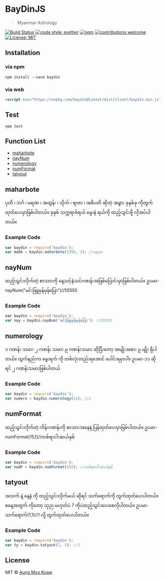 # BayDinJS

> Myanmar Astrology

[![Build Status][travis]][travis-url]
[![code style: prettier][prettier]][prettier-url]
[![npm][npm-download]][npm-dl-url]
[![contributions welcome][contri]][contri-url]
[![License: MIT][license]][license-url]

## Installation

### via npm

```shell
npm install --save baydin
```

### via web

```html
<script src="https://unpkg.com/baydin@latest/dist/client/baydin.min.js"></script>
```

## Test

```shell
npm test
```

## Function List

- [maharbote](#maharbote)
- [nayNum](#nayNum)
- [numerology](#numerology)
- [numFormat](#numFormat)
- [tatyout](#tatyout)

## maharbote

ပုတိ ၊ ဘင်္ဂ ၊ မရဏ ၊ အထွန်း ၊ သိုက် ၊ ရာဇာ ၊ အဓိပတိ ဆိုတဲ့ အဖွား ခုနှစ်ခု ကိုတွက်ထုတ်ပေးမှာဖြစ်ပါတယ်။ ခုနှစ် သက္ကရာဇ်ရယ် မွေးနံ ရယ်ကို ထည့်သွင်းဖို့ လိုအပ်ပါတယ်။

### Example Code

```javascript
var baydin = require('baydin');
var mahb = baydin.maharbote(1356, 1); //မရဏ
```

## nayNum

ထည့်သွင်းလိုက်တဲ့ စာသားကို နေ့သင့်နံသင်ဂဏန်းအဖြစ်ပြောင်းမှာဖြစ်ပါတယ်။ ဥပမာ-nayNum("မင်းဖြူမှန်မှန်ပြော")//55555

### Example Code

```javascript
var baydin = require('baydin');
var nay = baydin.nayNum('မင်းဖြူမှန်မှန်ပြော'); //55555
```

## numerology

၁ ဂဏန်း သမား ၂ ဂဏန်း သမား ၉ ဂဏန်းသမား ဆိုပြီးတော့ အမျိုးအစား ၉ မျိုး ရှိပါတယ်။ တွက်နည်းက မွေးရက် ကို တစ်လုံးတည်းရအောင် ပေါင်းရမှာပါ။ ဥပမာ-၁၁ ဆိုရင် ၂ ဂဏန်းသမားဖြစ်ပါတယ်

### Example Code

```javascript
var baydin = require('baydin');
var numero = baydin.numerology(11); //2
```

## numFormat

ထည့်သွင်းလိုက်တဲ့ ကိန်းဂဏန်းကို စာသားအနေနဲ့ ပြန်ထုတ်ပေးမှာဖြစ်ပါတယ်။ ဥပမာ-numFormat(152)//တစ်ရာငါးဆယ်နှစ်

### Example Code

```javascript
var baydin = require('baydin');
var numF = baydin.numFormat(152); //တစ်ရာငါးဆယ်နှစ်
```

## tatyout

အသက် နဲ့ နေ့နံ ကို ထည့်သွင်းလိုက်မယ် ဆိုရင် သက်ရောက်ကို တွက်ထုတ်ပေးပါတယ်။ စနေ့အတွက် ကိုတော့ သုည မဟုတ်ပဲ 7 ကိုပဲထည့်သွင်းပေးစေလိုပါတယ်။ ဥပမာ-သက်ရောက်(1,1)//1 လို့ တွက်ထုတ်ပေးပါတယ်။

### Example Code

```javascript
var baydin = require('baydin');
var ty = baydin.tatyout(1, 1); //1
```

## License

MIT © [Aung Myo Kyaw](https://github.com/AungMyoKyaw)

[contri]: https://img.shields.io/badge/contributions-welcome-brightgreen.svg?style=flat-square
[contri-url]: https://github.com/AungMyoKyaw/BayDin/issues
[travis]: https://img.shields.io/travis/AungMyoKyaw/BayDin/master.svg?style=flat-square
[travis-url]: https://travis-ci.org/AungMyoKyaw/BayDin
[npm-download]: https://img.shields.io/npm/dt/baydin.svg?style=flat-square
[npm-dl-url]: https://www.npmjs.com/package/baydin
[license]: https://img.shields.io/badge/License-MIT-brightgreen.svg?style=flat-square
[license-url]: https://opensource.org/licenses/MIT
[prettier]: https://img.shields.io/badge/code_style-prettier-ff69b4.svg?style=flat-square
[prettier-url]: https://github.com/prettier/prettier
